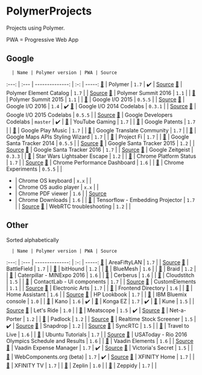 # PolymerProjects

Projects using Polymer.

PWA = Progressive Web App

## Google

      | Name | Polymer version | PWA | Source
:---: | :--- | --------------: | :-: | -----:
[:link:](https://www.polymer-project.org) | Polymer | `1.7` | :heavy_check_mark: | [Source](https://github.com/Polymer/docs)
[:link:](https://elements.polymer-project.org) | Polymer Element Catalog | `1.7` | | [Source](https://github.com/Polymer/polymer-element-catalog)
[:link:](https://www.polymer-project.org/summit) | Polymer Summit 2016 | `1.1` | |
[:link:](https://www.polymer-project.org/summit-2015) | Polymer Summit 2015 | `1.1` | |
[:link:](https://events.google.com/io2015) | Google I/O 2015 | `0.5.5` | | [Source](https://github.com/GoogleChrome/ioweb2015)
[:link:](https://events.google.com/io2016) | Google I/O 2016 | `1.4` | :heavy_check_mark:
[:link:](https://io2014codelabs.appspot.com) | Google I/O 2014 Codelabs | `0.3.1` | | [Source](https://github.com/googlesamples/io2014-codelabs)
[:link:](https://io2015codelabs.appspot.com) | Google I/O 2015 Codelabs | `0.5.5` | | [Source](https://github.com/googlesamples/io2015-codelabs)
[:link:](https://codelabs.developers.google.com) | Google Developers Codelabs | `master` | :heavy_check_mark: |
[:link:](https://gaming.youtube.com) | YouTube Gaming | `1.7` | |
[:link:](https://patents.google.com) | Google Patents | `1.7` | |
[:link:](https://play.google.com/music) | Google Play Music | `1.7` | |
[:link:](https://translate.google.com/community) | Google Translate Community | `1.7` | |
[:link:](https://mapstyle.withgoogle.com) | Google Maps APIs Styling Wizard | `1.7` | |
[:link:](https://fi.google.com) | Project Fi | `1.7` | |
[:link:](https://santatracker.google.com) | Google Santa Tracker 2014 | `0.5.5` | | [Source](https://github.com/google/santa-tracker-web)
[:link:](https://santatracker.google.com) | Google Santa Tracker 2015 | `1.2` | | [Source](https://github.com/google/santa-tracker-web)
[:link:](https://santatracker.google.com) | Google Santa Tracker 2016 | `1.7` | | [Source](https://github.com/google/santa-tracker-web)
[:link:](http://zeitgeist-globe.appspot.com) | Google Zeitgeist | `0.3.3` | |
[:link:](https://lightsaber.withgoogle.com) | Star Wars Lightsaber Escape | `1.2` | |
[:link:](https://www.chromestatus.com) | Chrome Platform Status | `1.7` | | [Source](https://github.com/GoogleChrome/chromium-dashboard)
[:link:](https://chromeperf.appspot.com) | Chrome Performance Dashboard | `1.6` | |
[:link:](https://www.chromeexperiments.com) | Chrome Experiments | `0.5.5` | |
- | Chrome OS keyboard | `x.x` | |
- | Chrome OS audio player | `x.x` | |
- | Chrome PDF viewer | `1.6` | | [Source](https://chromium.googlesource.com/chromium/src/+/master/chrome/browser/resources/pdf)
- | Chrome Downloads | `1.6` | |
[:link:](http://projector.tensorflow.org) | Tensorflow - Embedding Projector | `1.7` | | [Source](https://github.com/tensorflow/tensorflow/tree/master/tensorflow/tensorboard)
[:link:](https://test.webrtc.org) | WebRTC troubleshooting | `1.2` | |

## Other

Sorted alphabetically

      | Name | Polymer version | PWA | Source
:---: | :--- | --------------: | :-: | -----:
[:link:](https://areafiftylan.nl) | AreaFiftyLAN | `1.7` | | [Source](https://github.com/AreaFiftyLAN/lancie-frontend)
[:link:](http://www.battlefield.com) | BattleField | `1.7` | |
[:link:](https://www.bithound.io) | bitHound | `1.2` | |
[:link:](https://bluemesh.com) | BlueMesh | `1.6` | |
[:link:](https://braid.io) | Braid | `1.2` | |
[:link:](https://www.catminingexperience.com) | Caterpillar - MINExpo 2016 | `1.6` | |
[:link:](https://www.cerberusapp.com) | Cerberus | `1.6` | |
[:link:](https://www.cloudstitch.com) | Cloudstitch | `1.5` | |
[:link:](https://ux.contactlab.com) | ContactLab - UI components | `1.7` | | [Source](https://github.com/contactlab/contactlab-ui-components)
[:link:](https://customelements.io) | CustomElements | `1.1` | | [Source](https://github.com/customelements/www)
[:link:](http://www.ea.com) | Electronic Arts | `1.7` | |
[:link:](https://frontend.directory) | Frontend Directory | `1.6` | |
[:link:](https://home-assistant.io/demo) | Home Assistant | `1.6` | | [Source](https://github.com/home-assistant/home-assistant-polymer)
[:link:](https://lookbook.hp.com/us/en/) | HP Lookbook | `1.7` | |
[:link:](https://console.ng.bluemix.net) | IBM Bluemix console | `1.0` | |
[:link:](https://apps.kano.me) | Kano | `1.6` | :heavy_check_mark: |
[:link:](https://kongax.konga.com) | Konga EZ | `1.7` | :heavy_check_mark: |
[:link:](http://kune.cc) | Kune | `1.5` | | [Source](https://github.com/comunes/kune)
[:link:](https://www.letsride.com.au) | Let's Ride | `1.0` | |
[:link:](https://meatscope.camera) | Meatscope | `1.5` | :heavy_check_mark: | [Source](https://github.com/cdata/meat-scope)
[:link:](https://www.net-a-porter.com) | Net-a-Porter | `1.2` | |
[:link:](https://padlock.io) | Padlock | `1.2` | | [Source](https://github.com/maklesoft/padlock)
[:link:](https://realtimestockscreener.com) | Realtime Stock Screener | `1.5` | :heavy_check_mark: | [Source](https://github.com/anandanand84/pwa-competition/)
[:link:](https://snapdrop.net) | Snapdrop | `1.2` | | [Source](https://github.com/RobinLinus/snapdrop)
[:link:](https://www.syncrtc.com) | SyncRTC | `1.5` | |
[:link:](http://travelto.live) | Travel to Live | `1.6` | |
[:link:](https://tutorials.ubuntu.com) | Ubuntu Tutorials | `1.7` | | [Source](https://github.com/ubuntudesign/tutorials.ubuntu.com)
[:link:](https://rio16.usatoday.com/olympics-rio-2016/schedule-results) | USAToday - Rio 2016 Olympics Schedule and Results | `1.6` | |
[:link:](https://vaadin.com/elements) | Vaadin Elements | `1.6` | | [Source](https://github.com/vaadin)
[:link:](https://demo.vaadin.com/expense-manager/) | Vaadin Expense Manager | `1.7` | :heavy_check_mark: | [Source](https://github.com/vaadin/expense-manager-demo)
[:link:](https://www.victoriassecret.com) | Victoria's Secret | `1.5` | |
[:link:](http://beta.webcomponents.org) | WebComponents.org (beta) | `1.7` | :heavy_check_mark: | [Source](https://github.com/webcomponents/beta)
[:link:](https://home.xfinity.com) | XFINITY Home | `1.7` | |
[:link:](https://tv.xfinity.com) | XFINITY TV | `1.7` | |
[:link:](https://zeplin.io) | Zeplin | `1.0` | |
[:link:](https://zeppidy.com) | Zeppidy | `1.7` | |
